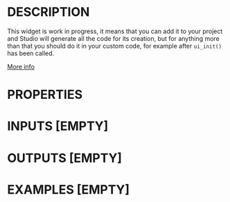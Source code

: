 # DESCRIPTION

This widget is work in progress, it means that you can add it to your project and Studio will generate all the code for its creation, but for anything more than that you should do it in your custom code, for example after `ui_init()` has been called.

[More info](https://docs.lvgl.io/master/widgets/span.html)

# PROPERTIES

# INPUTS [EMPTY]

# OUTPUTS [EMPTY]

# EXAMPLES [EMPTY]
